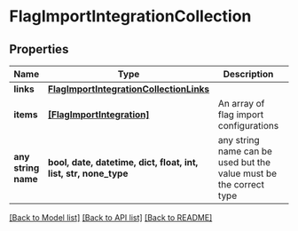 # FlagImportIntegrationCollection


## Properties
Name | Type | Description | Notes
------------ | ------------- | ------------- | -------------
**links** | [**FlagImportIntegrationCollectionLinks**](FlagImportIntegrationCollectionLinks.md) |  | 
**items** | [**[FlagImportIntegration]**](FlagImportIntegration.md) | An array of flag import configurations | 
**any string name** | **bool, date, datetime, dict, float, int, list, str, none_type** | any string name can be used but the value must be the correct type | [optional]

[[Back to Model list]](../README.md#documentation-for-models) [[Back to API list]](../README.md#documentation-for-api-endpoints) [[Back to README]](../README.md)


